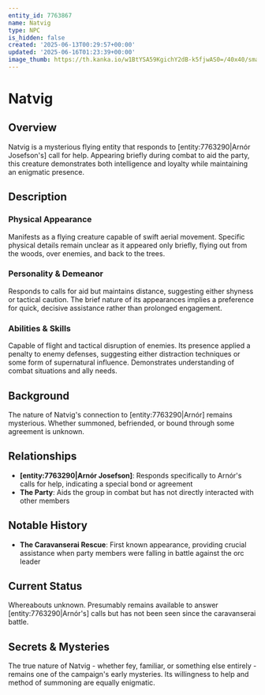 ```yaml
---
entity_id: 7763867
name: Natvig
type: NPC
is_hidden: false
created: '2025-06-13T00:29:57+00:00'
updated: '2025-06-16T01:23:39+00:00'
image_thumb: https://th.kanka.io/w1BtYSA59KgichY2dB-k5fjwAS0=/40x40/smart/src/campaigns/322885/9f0da608-732b-43b9-bdb5-335992506216.png
---
```


# Natvig

## Overview

Natvig is a mysterious flying entity that responds to [entity:7763290|Arnór Josefson's] call for help. Appearing briefly during combat to aid the party, this creature demonstrates both intelligence and loyalty while maintaining an enigmatic presence.

## Description

### Physical Appearance

Manifests as a flying creature capable of swift aerial movement. Specific physical details remain unclear as it appeared only briefly, flying out from the woods, over enemies, and back to the trees.

### Personality & Demeanor

Responds to calls for aid but maintains distance, suggesting either shyness or tactical caution. The brief nature of its appearances implies a preference for quick, decisive assistance rather than prolonged engagement.

### Abilities & Skills

Capable of flight and tactical disruption of enemies. Its presence applied a penalty to enemy defenses, suggesting either distraction techniques or some form of supernatural influence. Demonstrates understanding of combat situations and ally needs.

## Background

The nature of Natvig's connection to [entity:7763290|Arnór] remains mysterious. Whether summoned, befriended, or bound through some agreement is unknown.

## Relationships

- **[entity:7763290|Arnór Josefson]**: Responds specifically to Arnór's calls for help, indicating a special bond or agreement
- **The Party**: Aids the group in combat but has not directly interacted with other members

## Notable History

- **The Caravanserai Rescue**: First known appearance, providing crucial assistance when party members were falling in battle against the orc leader

## Current Status

Whereabouts unknown. Presumably remains available to answer [entity:7763290|Arnór's] calls but has not been seen since the caravanserai battle.

## Secrets & Mysteries

The true nature of Natvig - whether fey, familiar, or something else entirely - remains one of the campaign's early mysteries. Its willingness to help and method of summoning are equally enigmatic.